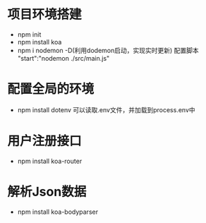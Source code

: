 # 项目环境搭建
- npm init
- npm install koa
- npm i nodemon -D(利用dodemon启动，实现实时更新) 配置脚本  "start":"nodemon ./src/main.js"
# 配置全局的环境
- npm install dotenv 可以读取.env文件，并加载到process.env中
# 用户注册接口
- npm install koa-router
# 解析Json数据
- npm install koa-bodyparser